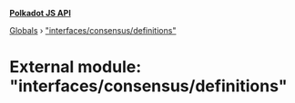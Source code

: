 **[Polkadot JS API](../README.md)**

[Globals](../globals.md) › [&quot;interfaces/consensus/definitions&quot;](_interfaces_consensus_definitions_.md)

# External module: "interfaces/consensus/definitions"


